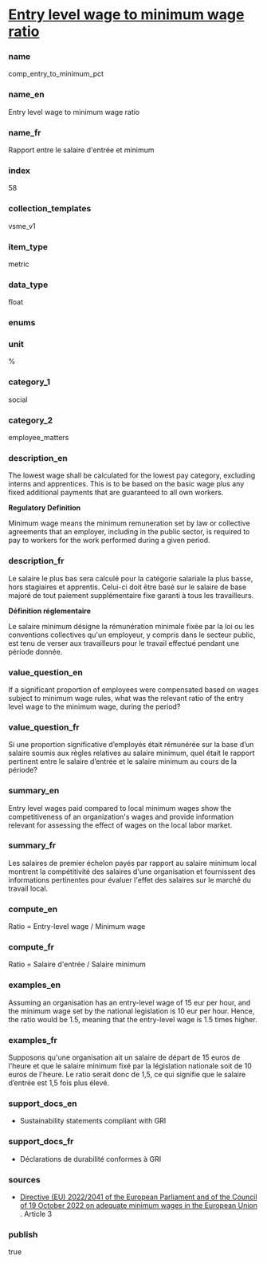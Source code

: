 
# [Entry level wage to minimum wage ratio](#comp_entry_to_minimum_pct)

### name

comp_entry_to_minimum_pct

### name_en

Entry level wage to minimum wage ratio

### name_fr

Rapport entre le salaire d'entrée et minimum

### index

58

### collection_templates

vsme_v1

### item_type

metric

### data_type

float

### enums



### unit

%

### category_1

social

### category_2

employee_matters

### description_en

The lowest wage shall be calculated for the lowest pay category, excluding interns and apprentices.
This is to be based on the basic wage plus any fixed additional payments that are guaranteed to all
own workers.

**Regulatory Definition**

Minimum wage means the minimum remuneration set by law or collective agreements that an employer,
including in the public sector, is required to pay to workers for the work performed during a given
period.


### description_fr

Le salaire le plus bas sera calculé pour la catégorie salariale la plus basse, hors stagiaires et
apprentis. Celui-ci doit être basé sur le salaire de base majoré de tout paiement supplémentaire
fixe garanti à tous les travailleurs.

**Définition réglementaire**

Le salaire minimum désigne la rémunération minimale fixée par la loi ou les conventions collectives
qu'un employeur, y compris dans le secteur public, est tenu de verser aux travailleurs pour le
travail effectué pendant une période donnée.

### value_question_en

If a significant proportion of employees were compensated based on wages subject to
minimum wage rules, what was the relevant ratio of the entry level wage to the minimum wage,
during the period?

### value_question_fr

Si une proportion significative d’employés était rémunérée sur la base d’un salaire soumis aux
règles relatives au salaire minimum, quel était le rapport pertinent entre le salaire d’entrée et
le salaire minimum au cours de la période?

### summary_en

Entry level wages paid compared to local minimum wages show the competitiveness of an
organization's wages and provide information relevant for assessing the effect of wages on the
local labor market.

### summary_fr

Les salaires de premier échelon payés par rapport au salaire minimum local montrent la
compétitivité des salaires d'une organisation et fournissent des informations pertinentes
pour évaluer l'effet des salaires sur le marché du travail local.

### compute_en

Ratio = Entry-level wage / Minimum wage

### compute_fr

Ratio = Salaire d'entrée / Salaire minimum

### examples_en

Assuming an organisation has an entry-level wage of 15 eur per hour, and the minimum wage set by
the national legislation is 10 eur per hour. Hence, the ratio would be 1.5, meaning that the
entry-level wage is 1.5 times higher.

### examples_fr

Supposons qu'une organisation ait un salaire de départ de 15 euros de l'heure et que le salaire
minimum fixé par la législation nationale soit de 10 euros de l'heure. Le ratio serait donc de
1,5, ce qui signifie que le salaire d’entrée est 1,5 fois plus élevé.

### support_docs_en

- Sustainability statements compliant with GRI 

### support_docs_fr

- Déclarations de durabilité conformes à GRI

### sources

- [Directive (EU) 2022/2041 of the European Parliament and of the Council of 19 October 2022 on adequate minimum wages in the European Union](https://eur-lex.europa.eu/legal-content/EN/TXT/?uri=CELEX%3A32022L2041)
. Article 3

### publish

true
